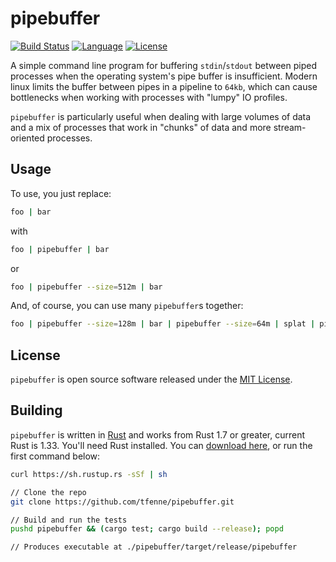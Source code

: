 # pipebuffer
[![Build Status](https://travis-ci.org/tfenne/pipebuffer.svg?branch=master)](https://travis-ci.org/tfenne/pipebuffer)
[![Language](http://img.shields.io/badge/language-rust-blue.svg)](http://www.rust-lang.org/)
[![License](https://img.shields.io/badge/license-MIT-A31F34.svg)](LICENSE)

A simple command line program for buffering `stdin`/`stdout` between piped processes when the operating system's pipe buffer is insufficient.  Modern linux limits the buffer between pipes in a pipeline to `64kb`, which can cause bottlenecks when working with processes with "lumpy" IO profiles.

`pipebuffer` is particularly useful when dealing with large volumes of data and a mix of processes that work in "chunks" of data and more stream-oriented processes.

## Usage

To use, you just replace:
```bash
foo | bar
```
with
```bash
foo | pipebuffer | bar
```
or 
```bash
foo | pipebuffer --size=512m | bar
```

And, of course, you can use many `pipebuffer`s together:
```bash
foo | pipebuffer --size=128m | bar | pipebuffer --size=64m | splat | pipebuffer --size=1g | whee
```

## License

`pipebuffer` is open source software released under the [MIT License](LICENSE).

## Building

`pipebuffer` is written in [Rust](https://www.rust-lang.org/) and works from Rust 1.7 or greater, current Rust is 1.33.  You'll need Rust installed.  You can [download here](https://www.rust-lang.org/downloads.html), or run the first command below:

```bash
curl https://sh.rustup.rs -sSf | sh

// Clone the repo
git clone https://github.com/tfenne/pipebuffer.git

// Build and run the tests
pushd pipebuffer && (cargo test; cargo build --release); popd

// Produces executable at ./pipebuffer/target/release/pipebuffer
```
